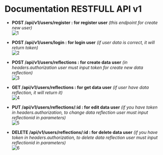 

# Documentation RESTFULL API v1
* **POST /api/v1/users/register : for register user** _(this endpoint for create new user)_ <br/>
![1](https://user-images.githubusercontent.com/57614206/195974055-acdca7df-b7fd-4aae-896f-31e898949008.png)

* **POST /api/v1/users/login : for login user** _(if user data is correct, it will return token)_ <br>
![2](https://user-images.githubusercontent.com/57614206/195974110-41befecc-a01b-422d-a853-6dc9972415ac.png)

* **POST /api/v1/users/reflections : for create data user** _(in headers.authorization user must input token for create new data reflection)_ <br>
![3](https://user-images.githubusercontent.com/57614206/195974162-0fabf03e-2eec-42f5-9762-c9e5ee9864c6.png)


* **GET /api/v1/users/reflections : for get data user** _(if user have data reflection, it will return it)_ <br>
![4](https://user-images.githubusercontent.com/57614206/195974166-f5868de9-2fcd-4010-b16d-6b94694bd803.png)


* **PUT /api/v1/users/reflections/:id : for edit data user** _(if you have token in headers.authorization, to change data reflection user must input reflectionid in parameters)_ <br>
![5](https://user-images.githubusercontent.com/57614206/195974187-6f8d7c73-226e-4d06-8225-2ceb3147277f.png)


* **DELETE /api/v1/users/reflections/:id : for delete data user**  _(if you have token in headers.authorization, to delete data reflection user must input reflectionid in parameters)_ <br>
![6](https://user-images.githubusercontent.com/57614206/195974194-626700af-750c-4500-9ee9-5a9370eb3d0f.png)
